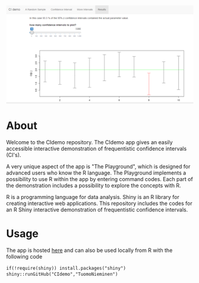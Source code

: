 ![](https://github.com/TuomoNieminen/CIdemo/blob/master/app.PNG)

# About  

Welcome to the CIdemo repository. The CIdemo app gives an easily accessible interactive demonstration of frequentistic confidence intervals (CI's).  

A very unique aspect of the app is "The Playground", which is designed for advanced users who know the R language. The Playground implements a possibility to use R within the app by entering command codes. Each part of the demonstration includes a possibility to explore the concepts with R.

R is a programming language for data analysis. Shiny is an R library for creating interactive web applications. This repository includes the codes for an R Shiny interactive demonstration of frequentistic confidence intervals.

# Usage

The app is hosted [here](https://tuomonieminen.shinyapps.io/CIdemo/) and can also be used locally from R with the following code

```
if(!require(shiny)) install.packages("shiny")
shiny::runGitHub("CIdemo","TuomoNieminen")
```
